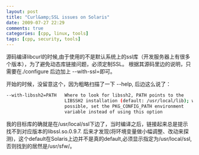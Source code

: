 ```yaml
---
layout: post
title: "Curl&amp;SSL issues on Solaris"
date: 2009-07-27 22:29
comments: true
categories: [cpp, linux, tools] 
tags: [cpp, security, tools] 
---
```


源码编译libcurl的时候,由于使用的不是默认系统上的ssl库（开发服务器上有很多个版本），为了避免动态库链接问题，必须定制SSL。
根据其源码里边的说明，只需要在./configure 后边加上 --with-ssl=<path>即可。

开始的时候，没留意这个，因为粗略扫描了一下 --help, 后边这么说了：
```bash
--with-libssh2=PATH   Where to look for libssh2, PATH points to the
                      LIBSSH2 installation (default: /usr/local/lib); when
                      possible, set the PKG_CONFIG_PATH environment
                      variable instead of using this option
```

我的目标库的确就是在/usr/local/ssl下边了，当时编译之后，链接起来总是提示找不到对应版本的libssl.so.0.9.7.
后来才发现(将环境变量做小幅调整、改动来探测)，这个default在Solaris上边并不是真的default,必须显示指定为/usr/local/ssl,否则找到的居然是/usr/sfw/。


